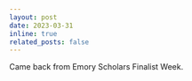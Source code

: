 ```yaml
---
layout: post
date: 2023-03-31
inline: true
related_posts: false
---
```


Came back from Emory Scholars Finalist Week.
